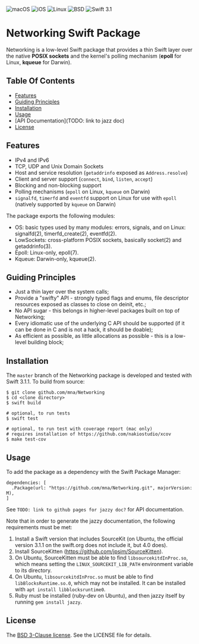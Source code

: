![macOS](https://img.shields.io/badge/os-macOS-green.svg?style=flat-square)
![iOS](https://img.shields.io/badge/os-iOS-green.svg?style=flat-square)
![Linux](https://img.shields.io/badge/os-linux-green.svg?style=flat-square)
![BSD](https://img.shields.io/badge/license-BSD-blue.svg?style=flat-square)
![Swift 3.1](https://img.shields.io/badge/Swift-version_3.1-orange.svg?style=flat-square)

# Networking Swift Package

Networking is a low-level Swift package that provides a thin Swift layer over the native **POSIX sockets** and the kernel's polling mechanism (**epoll** for Linux, **kqueue** for Darwin).

## Table Of Contents

- [Features](#features)
- [Guiding Principles](#guiding-principles)
- [Installation](#installation)
- [Usage](#usage)
- [API Documentation](TODO: link to jazz doc)
- [License](#license)

## Features

* IPv4 and IPv6
* TCP, UDP and Unix Domain Sockets
* Host and service resolution (`getaddrinfo` exposed as `Address.resolve`)
* Client and server support (`connect`, `bind`, `listen`, `accept`)
* Blocking and non-blocking support
* Polling mechanisms (`epoll` on Linux, `kqueue` on Darwin)
* `signalfd`, `timerfd` and `eventfd` support on Linux for use with `epoll` (natively supported by `kqueue` on Darwin)

The package exports the following modules:

* OS: basic types used by many modules: errors, signals, and on Linux: signalfd(2), timerfd\_create(2), eventfd(2).
* LowSockets: cross-platform POSIX sockets, basically socket(2) and getaddrinfo(3).
* Epoll: Linux-only, epoll(7).
* Kqueue: Darwin-only, kqueue(2).

## Guiding Principles

* Just a thin layer over the system calls;
* Provide a "swifty" API - strongly typed flags and enums, file descriptor resources exposed as classes to close on deinit, etc.;
* No API sugar - this belongs in higher-level packages built on top of Networking;
* Every idiomatic use of the underlying C API should be supported (if it can be done in C and is not a hack, it should be doable);
* As efficient as possible, as little allocations as possible - this is a low-level building block;

## Installation

The `master` branch of the Networking package is developed and tested with Swift 3.1.1. To build from source:

```
$ git clone github.com/mna/Networking
$ cd <clone directory>
$ swift build

# optional, to run tests
$ swift test

# optional, to run test with coverage report (mac only)
# requires installation of https://github.com/nakiostudio/xcov
$ make test-cov
```

## Usage

To add the package as a dependency with the Swift Package Manager:

```
dependencies: [
  .Package(url: "https://github.com/mna/Networking.git", majorVersion: M),
]
```

See `TODO: link to github pages for jazzy doc?` for API documentation.

Note that in order to generate the jazzy documentation, the following requirements must be met:

1. Install a Swift version that includes SourceKit (on Ubuntu, the official version 3.1.1 on the swift.org does not include it, but 4.0 does).
2. Install SourceKitten (https://github.com/jpsim/SourceKitten).
3. On Ubuntu, SourceKitten must be able to find `libsourcekitdInProc.so`, which means setting the `LINUX_SOURCEKIT_LIB_PATH` environment variable to its directory.
4. On Ubuntu, `libsourcekitdInProc.so` must be able to find `libBlocksRuntime.so.0`, which may not be installed. It can be installed with `apt install libblocksruntime0`.
5. Ruby must be installed (ruby-dev on Ubuntu), and then jazzy itself by running `gem install jazzy`.

## License

The [BSD 3-Clause license][bsd]. See the LICENSE file for details.

[bsd]: http://opensource.org/licenses/BSD-3-Clause

